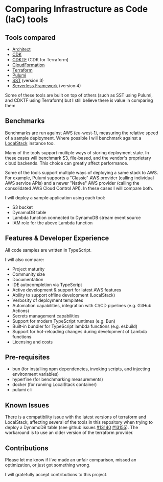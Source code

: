 # Comparing Infrastructure as Code (IaC) tools

## Tools compared

- [Architect](https://arc.codes)
- [CDK](https://aws.amazon.com/cdk/)
- [CDKTF](https://cdk.tf/) (CDK for Terraform)
- [CloudFormation](https://aws.amazon.com/cloudformation/)
- [Terraform](https://developer.hashicorp.com/terraform)
- [Pulumi](https://www.pulumi.com/)
- [SST](https://sst.dev/) (version 3)
- [Serverless Framework](https://www.serverless.com/) (version 4)

Some of these tools are built on top of others (such as SST using Pulumi, and CDKTF using Terraform) but I still believe there is value in comparing them.

## Benchmarks

Benchmarks are run against AWS (eu-west-1), measuring the relative speed of a sample deployment.
Where possible I will benchmark against a [LocalStack](https://localstack.cloud/) instance too.

Many of the tools support multiple ways of storing deployment state. In these cases will benchmark S3, file-based, and the vendor's proprietary cloud backends. This choice can greatly affect performance.

Some of the tools support multiple ways of deploying a same stack to AWS. For example, Pulumi supports a "Classic" AWS provider (calling individual AWS service APIs) and a newer "Native" AWS provider (calling the consolidated AWS Cloud Control API). In these cases I will compare both.

I will deploy a sample application using each tool:

- S3 bucket
- DynamoDB table
- Lambda function connected to DynamoDB stream event source
- IAM role for the above Lambda function

## Features & Developer Experience

All code samples are written in TypeScript.

I will also compare:

- Project maturity
- Community size
- Documentation
- IDE autocompletion via TypeScript
- Active development & support for latest AWS features
- Ability to support offline development (LocalStack)
- Verbosity of deployment templates
- Automation capabilities, integration with CI/CD pipelines (e.g. GitHub Actions)
- Secrets management capabilities
- Support for modern TypeScript runtimes (e.g. Bun)
- Built-in bundler for TypeScript lambda functions (e.g. esbuild)
- Support for hot-reloading changes during development of Lambda functions
- Licensing and costs


## Pre-requisites

- bun (for installing npm dependencies, invoking scripts, and injecting environment variables)
- hyperfine (for benchmarking measurements)
- docker (for running LocalStack container)
- pulumi cli

## Known Issues

There is a compatibility issue with the latest versions of terraform and LocalStack, affecting several of the tools in this repository when trying to deploy a DynamoDB table (see github issues [#13140](https://github.com/localstack/localstack/issues/13140) [#13155](https://github.com/localstack/localstack/issues/13155)). The workaround is to use an older version of the terraform provider.

## Contributions

Please let me know if I've made an unfair comparison, missed an optimization, or just got something wrong.

I will gratefully accept contributions to this project.
